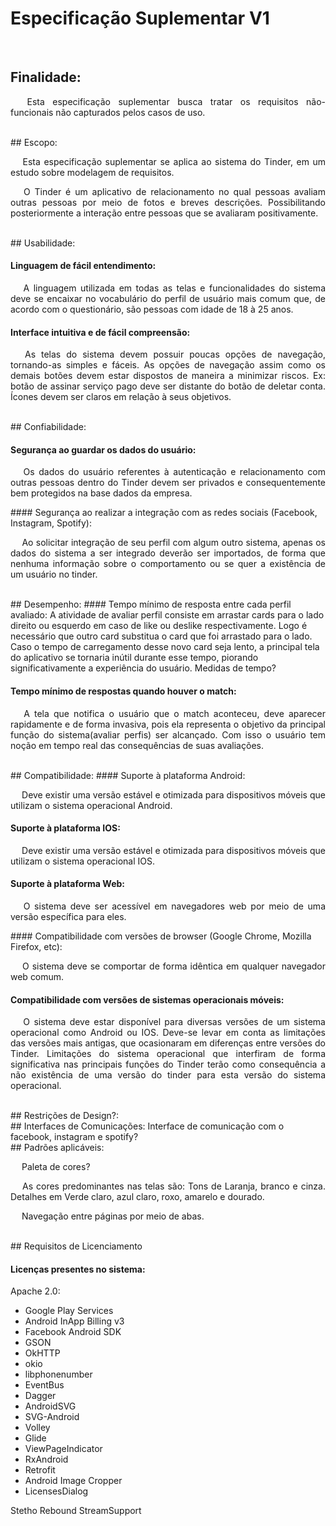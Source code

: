 # Especificação Suplementar V1
<br />

## Finalidade:
<p align="justify">&emsp;
Esta especificação suplementar busca tratar os requisitos não-funcionais não capturados pelos casos de uso.
</p>

<br />
## Escopo:
<p align="justify">&emsp;
Esta especificação suplementar se aplica ao sistema do Tinder, em um estudo sobre modelagem de requisitos.
</p>
<p align="justify">&emsp;
O Tinder é um aplicativo de relacionamento no qual pessoas avaliam outras pessoas por meio de fotos e breves descrições. Possibilitando posteriormente a interação entre pessoas que se avaliaram positivamente.
</p>

<br />
## Usabilidade:

#### Linguagem de fácil entendimento:
<p align="justify">&emsp;
A linguagem utilizada em todas as telas e funcionalidades do sistema deve se encaixar no vocabulário do perfil de usuário mais comum que, de acordo com o questionário, são pessoas com idade de 18 à 25 anos.
</p>

#### Interface intuitiva e de fácil compreensão:
<p align="justify">&emsp;
As telas do sistema devem possuir poucas opções de navegação, tornando-as simples e fáceis. As opções de navegação assim como os demais botões devem estar dispostos de maneira a minimizar riscos. Ex: botão de assinar serviço pago deve ser distante do botão de deletar conta.
Ícones devem ser claros em relação à seus objetivos.
</p>

<br />
## Confiabilidade:

#### Segurança ao guardar os dados do usuário:
<p align="justify">&emsp;
Os dados do usuário referentes à autenticação e relacionamento com outras pessoas dentro do Tinder devem ser privados e consequentemente bem protegidos na base dados da empresa.
</p>
#### Segurança ao realizar a integração com as redes sociais (Facebook, Instagram, Spotify):
<p align="justify">&emsp;
Ao solicitar integração de seu perfil com algum outro sistema, apenas os dados do sistema a ser integrado deverão ser importados, de forma que nenhuma informação sobre o comportamento ou se quer a existência de um usuário no tinder.
</p>

<br />
## Desempenho:
#### Tempo mínimo de resposta entre cada perfil avaliado:
A atividade de avaliar perfil consiste em arrastar cards para o lado direito ou esquerdo em caso de like ou deslike respectivamente. Logo é necessário que outro card substitua o card que foi arrastado para o lado. Caso o tempo de carregamento desse novo card seja lento, a principal tela do aplicativo se tornaria inútil durante esse tempo, piorando significativamente a experiência do usuário.
		Medidas de tempo?


#### Tempo mínimo de respostas quando houver o match:
<p align="justify">&emsp;
A tela que notifica o usuário que o match aconteceu, deve aparecer rapidamente e de forma invasiva, pois ela representa o objetivo da principal função do sistema(avaliar perfis) ser alcançado. Com isso o usuário tem noção em tempo real das consequências de suas avaliações.
</p>

<br />
## Compatibilidade:
#### Suporte à plataforma Android:
<p align="justify">&emsp;
Deve existir uma versão estável e otimizada para dispositivos móveis que utilizam o sistema operacional Android.
</p>

#### Suporte à plataforma IOS:
<p align="justify">&emsp;
Deve existir uma versão estável e otimizada para dispositivos móveis que utilizam o sistema operacional IOS.
</p>

#### Suporte à plataforma Web:
<p align="justify">&emsp;
O sistema deve ser acessível em navegadores web por meio de uma versão específica para eles.
</p>
#### Compatibilidade com versões de browser (Google Chrome, Mozilla Firefox, etc):
<p align="justify">&emsp;
O sistema deve se comportar de forma idêntica em qualquer navegador web comum.
</p>

#### Compatibilidade com versões de sistemas operacionais móveis:
<p align="justify">&emsp;
O sistema deve estar disponível para diversas versões de um sistema operacional como Android ou IOS. Deve-se levar em conta as limitações das versões mais antigas, que ocasionaram em diferenças entre versões do Tinder. Limitações do sistema operacional que interfiram de forma significativa nas principais funções do Tinder terão como consequência a não existência de uma versão do tinder para esta versão do sistema operacional.
</p>

<br />
## Restrições de Design?:

<br />
## Interfaces de Comunicações:
Interface de comunicação com o facebook, instagram e spotify?

<br />
## Padrões aplicáveis:
<p align="justify">&emsp;
Paleta de cores?
</p>
<p align="justify">&emsp;
As cores predominantes nas telas são: Tons de Laranja, branco e cinza. Detalhes em Verde claro, azul claro, roxo, amarelo e dourado.
</p>
<p align="justify">&emsp;
Navegação entre páginas por meio de abas.
</p>

<br />
## Requisitos de Licenciamento

#### Licenças presentes no sistema:
Apache 2.0:
- Google Play Services
- Android InApp Billing v3
- Facebook Android SDK
- GSON
- OkHTTP
- okio
- libphonenumber
- EventBus
- Dagger
- AndroidSVG
- SVG-Android
- Volley
- Glide
- ViewPageIndicator
- RxAndroid
- Retrofit
- Android Image Cropper
- LicensesDialog

Stetho
Rebound
StreamSupport
